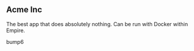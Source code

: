 ## Acme Inc

The best app that does absolutely nothing. Can be run with Docker within Empire.

bump6
